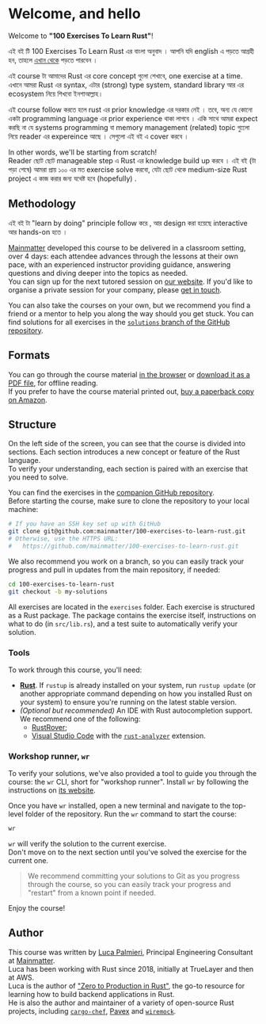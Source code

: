 # Welcome, and hello

Welcome to **"100 Exercises To Learn Rust"**!

<div class="warning">
    এই বই টি 100 Exercises To Learn Rust এর বাংলা অনুবাদ । আপনি যদি english এ পড়তে আগ্রহী হন, তাহলে <a href="https://rust-exercises.com/100-exercises/" target="_blank">এখান থেকে</a> পড়তে পারবেন ।
</div>

এই course টা আমাদের Rust এর core concept গুলো শেখাবে, one exercise at a time.\
এখানে আমরা Rust এর syntax, এটার (strong) type system, standard library আর এর ecosystem নিয়ে শিখবো ইনশাআল্লাহ।

এই course follow করতে হলে rust এর prior knowledge এর দরকার নেই । তবে, অন্য যে কোনো একটা programming language এর prior experience থাকা লাগবে ।
একি সাথে আমরা expect করছি না যে systems programming বা memory management (related) topic গুলোে নিয়ে reader এর expereince আছে । সেগুলো এই বই এ cover করবে ।

In other words, we'll be starting from scratch!\
Reader ছোট ছোট manageable step এ Rust এর knowledge build up করবে ।
এই বই (টা পড়া শেষে) আমরা প্রায় ১০০ এর মত exercise solve করবো, যেটা ছোট থেকে medium-size Rust project এ কাজ করার জন্য যথেষ্ট হবে (hopefully) .

## Methodology

এই বই টা "learn by doing" principle follow করে , আর design করা হয়েছে interactive আর hands-on হতে ।

[Mainmatter](https://mainmatter.com/rust-consulting/) developed this course
to be delivered in a classroom setting, over 4 days: each attendee advances
through the lessons at their own pace, with an experienced instructor providing
guidance, answering questions and diving deeper into the topics as needed.\
You can sign up for the next tutored session on [our website](https://ti.to/mainmatter/rust-from-scratch-jan-2025).
If you'd like to organise a private session for your company, please [get in touch](https://mainmatter.com/contact/).

You can also take the courses on your own, but we recommend you find a friend or
a mentor to help you along the way should you get stuck. You can
find solutions for all exercises in the
[`solutions` branch of the GitHub repository](https://github.com/mainmatter/100-exercises-to-learn-rust/tree/solutions).

## Formats

You can go through the course material [in the browser](https://rust-exercises.com/100-exercises/) or [download it as a PDF file](https://rust-exercises.com/100-exercises-to-learn-rust.pdf), for offline reading.\
If you prefer to have the course material printed out, [buy a paperback copy on Amazon](https://www.amazon.com/dp/B0DJ14KQQG/).

## Structure

On the left side of the screen, you can see that the course is divided into sections.
Each section introduces a new concept or feature of the Rust language.\
To verify your understanding, each section is paired with an exercise that you need to solve.

You can find the exercises in the
[companion GitHub repository](https://github.com/mainmatter/100-exercises-to-learn-rust).\
Before starting the course, make sure to clone the repository to your local machine:

```bash
# If you have an SSH key set up with GitHub
git clone git@github.com:mainmatter/100-exercises-to-learn-rust.git
# Otherwise, use the HTTPS URL:
#   https://github.com/mainmatter/100-exercises-to-learn-rust.git
```

We also recommend you work on a branch, so you can easily track your progress and pull
in updates from the main repository, if needed:

```bash
cd 100-exercises-to-learn-rust
git checkout -b my-solutions
```

All exercises are located in the `exercises` folder.
Each exercise is structured as a Rust package.
The package contains the exercise itself, instructions on what to do (in `src/lib.rs`), and a test suite to
automatically verify your solution.

### Tools

To work through this course, you'll need:

- [**Rust**](https://www.rust-lang.org/tools/install).
  If `rustup` is already installed on your system, run `rustup update` (or another appropriate command depending on how you installed Rust on your system) to ensure you're running on the latest stable version.
- _(Optional but recommended)_ An IDE with Rust autocompletion support.
  We recommend one of the following:
  - [RustRover](https://www.jetbrains.com/rust/);
  - [Visual Studio Code](https://code.visualstudio.com) with the [`rust-analyzer`](https://marketplace.visualstudio.com/items?itemName=matklad.rust-analyzer) extension.

### Workshop runner, `wr`

To verify your solutions, we've also provided a tool to guide you through the course: the `wr` CLI, short for "workshop runner".
Install `wr` by following the instructions on [its website](https://mainmatter.github.io/rust-workshop-runner/).

Once you have `wr` installed, open a new terminal and navigate to the top-level folder of the repository.
Run the `wr` command to start the course:

```bash
wr
```

`wr` will verify the solution to the current exercise.\
Don't move on to the next section until you've solved the exercise for the current one.

> We recommend committing your solutions to Git as you progress through the course,
> so you can easily track your progress and "restart" from a known point if needed.

Enjoy the course!

## Author

This course was written by [Luca Palmieri](https://www.lpalmieri.com/), Principal Engineering
Consultant at [Mainmatter](https://mainmatter.com/rust-consulting/).\
Luca has been working with Rust since 2018, initially at TrueLayer and then at AWS.\
Luca is the author of ["Zero to Production in Rust"](https://zero2prod.com),
the go-to resource for learning how to build backend applications in Rust.\
He is also the author and maintainer of a variety of open-source Rust projects, including
[`cargo-chef`](https://github.com/LukeMathWalker/cargo-chef),
[Pavex](https://pavex.dev) and [`wiremock`](https://github.com/LukeMathWalker/wiremock-rs).
